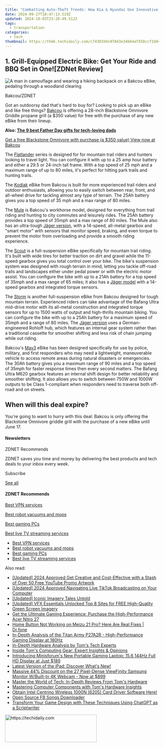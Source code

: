 ```yaml
---
title: "Combatting Auto-Theft Trends: How Kia & Hyundai Use Innovative Tech Against Viral TikTok Hacks"
date: 2024-09-27T18:47:13.519Z
updated: 2024-10-03T23:28:49.512Z
tags:
  - transportation
categories:
  - tech
thumbnail: https://thmb.techidaily.com/c74303d4c07843e34b64af558ccf2dd47acf27f120f6a4f5a6c6dcecc497f37e.jpg
---
```


## 1. Grill-Equipped Electric Bike: Get Your Ride and BBQ Set in One![ZDNet Review]

![A man in camouflage and wearing a hiking backpack on a Bakcou eBike, pedaling through a woodland clearing](https://www.zdnet.com/a/img/resize/9a1c1acc8230365f824d026833de95ed6b4b0740/2024/06/14/1df8d2ec-cc81-43ce-b185-6f1d7f03ef17/bakcou-cover-image.jpg?auto=webp&width=1280)

Bakcou/ZDNET

Got an outdoorsy dad that's hard to buy for? Looking to pick up an eBike and like free things? [Bakcou](https://www.avantlink.com/click.php?tt=app&ti=1019&mi=25573&pw=262625&ctc=zd-%5F%5FCOM%5FCLICK%5FID%5F%5F-dtp&url=https%3A%2F%2Fbakcou.com%2Fpages%2Ffathers-day-24) is offering a 28-inch Blackstone Omnivore Griddle propane grill (a $350 value) for free with the purchase of any new eBike from their lineup. 

**Also: [The 9 best Father Day gifts for tech-loving dads](https://bakcou.com/pages/fathers-day-24)**

[Get a free Blackstone Omnivore with purchase (a $350 value) View now at Bakcou](https://www.avantlink.com/click.php?tt=app&ti=1019&mi=25573&pw=262625&ctc=zd-%5F%5FCOM%5FCLICK%5FID%5F%5F-dtp&url=https%3A%2F%2Fbakcou.com%2Fpages%2Ffathers-day-24)

The [Flatlander](https://www.avantlink.com/click.php?tt=app&ti=1019&mi=25573&pw=262625&ctc=zd-%5F%5FCOM%5FCLICK%5FID%5F%5F-dtp&url=https%3A%2F%2Fbakcou.com%2Fproducts%2Fflatlander-fat-tire-electric-bike) series is designed for for mountain trail riders and hunters looking to travel light. You can configure it with up to a 25 amp hour battery and either a 29.5 or 24-inch tall frame. With a top speed of 25 mph and a maximum range of up to 80 miles, it's perfect for hitting park trails and hunting trails. 

The [Kodiak](https://www.avantlink.com/click.php?tt=app&ti=1019&mi=25573&pw=262625&ctc=zd-%5F%5FCOM%5FCLICK%5FID%5F%5F-dtp&url=https%3A%2F%2Fbakcou.com%2Fpages%2Fkodiak) eBike from Bakcou is built for more experienced trail riders and outdoor enthusiasts, allowing you to easily switch between rear, front, and all-wheel drive for tackling almost any type of terrain. The 25Ah battery gives you a top speed of 35 mph and a max range of 80 miles. 

The [Mule](https://www.avantlink.com/click.php?tt=app&ti=1019&mi=25573&pw=262625&ctc=zd-%5F%5FCOM%5FCLICK%5FID%5F%5F-dtp&url=https%3A%2F%2Fbakcou.com%2Fproducts%2Fmule-fat-tire-electric-bike) is Bakcou's workhorse model, designed for everything from trail riding and hunting to city commutes and leisurely rides. The 25Ah battery provides a top speed of 35mph and a max range of 80 miles. The Mule also has an ultra-tough [Jäger version](https://www.avantlink.com/click.php?tt=app&ti=1019&mi=25573&pw=262625&ctc=zd-%5F%5FCOM%5FCLICK%5FID%5F%5F-dtp&url=https%3A%2F%2Fbakcou.com%2Fproducts%2Fmule-jager), with a 14-speed, all-metal gearbox and "smart motor" with sensors that monitor speed, braking, and even torque to prevent the motor from overloading and provide a smooth riding experience. 

The [Scout](https://www.avantlink.com/click.php?tt=app&ti=1019&mi=25573&pw=262625&ctc=zd-%5F%5FCOM%5FCLICK%5FID%5F%5F-dtp&url=https%3A%2F%2Fbakcou.com%2Fproducts%2Fscout-fat-tire-electric-bike) is a full-suspension eBike specifically for mountain trail riding. It's built with wide tires for better traction on dirt and gravel while the 11-speed gearbox gives you total control over your bike. The bike's suspension system was designed with rough terrain in mind, letting you tackle off-road trails and landscapes either under pedal power or with the electric motor assist. You can configure the bike with up to a 21Ah battery for a top speed of 35mph and a max range of 65 miles; it also has a [Jäger model](https://www.avantlink.com/click.php?tt=app&ti=1019&mi=25573&pw=262625&ctc=zd-%5F%5FCOM%5FCLICK%5FID%5F%5F-dtp&url=https%3A%2F%2Fbakcou.com%2Fproducts%2Fscout-jager) with a 14-speed gearbox and integrated torque sensors. 

The [Storm](https://www.avantlink.com/click.php?tt=app&ti=1019&mi=25573&pw=262625&ctc=zd-%5F%5FCOM%5FCLICK%5FID%5F%5F-dtp&url=https%3A%2F%2Fbakcou.com%2Fproducts%2Fstorm-fat-tire-electric-bike) is another full-suspension eBike from Bakcou designed for tough mountain terrain. Experienced riders can take advantage of the Bafang Ultra mid-drive motor with its all-metal construction and integrated torque sensors for up to 1500 watts of output and high-thrills mountain biking. You can configure the bike with up to a 25Ah battery for a maximum speed of 35mph and a range of 80 miles. The [Jäger version](https://www.avantlink.com/click.php?tt=app&ti=1019&mi=25573&pw=262625&ctc=zd-%5F%5FCOM%5FCLICK%5FID%5F%5F-dtp&url=https%3A%2F%2Fbakcou.com%2Fproducts%2Fstorm-jager-fat-tire-electric-bike) uses a German-engineered Rohloff hub, which features an internal gear system rather than a traditional cassette for smoother shifting and less risk of chain jumping while out riding. 

Bakcou's [Mav3](https://www.avantlink.com/click.php?tt=app&ti=1019&mi=25573&pw=262625&ctc=zd-%5F%5FCOM%5FCLICK%5FID%5F%5F-dtp&url=https%3A%2F%2Fbakcou.com%2Fproducts%2Fmav3) eBike has been designed specifically for use by police, military, and first responders who may need a lightweight, maneuverable vehicle to access remote areas during natural disasters or emergencies. The 30Ah battery gives you a maximum range of 90 miles and a top speed of 35mph for faster response times then every second matters. The Bafang Ultra M620 gearbox features an internal shift design for better reliability and smoother shifting; It also allows you to switch between 750W and 1000W outputs to be Class 1-compliant when responders need to traverse both off-road and on streets. 

## When will this deal expire?

You're going to want to hurry with this deal: Bakcou is only offering the Blackstone Omnivore griddle grill with the purchase of a new eBike until June 17.

#### Newsletters

ZDNET Recommends

ZDNET saves you time and money by delivering the best products and tech deals to your inbox every week.

 Subscribe

[See all](https://www.zdnet.com/newsletters/)

#### **ZDNET** Recommends

[Best VPN services](https://www.zdnet.com/article/best-vpn/ "Best VPN services")

[Best robot vacuums and mops](https://www.zdnet.com/article/best-robot-vacuum-mop/ "Best robot vacuums and mops")

[Best gaming PCs](https://www.zdnet.com/article/best-gaming-pc/ "Best gaming PCs")

[Best live TV streaming services](https://www.zdnet.com/article/best-live-tv-streaming-service/ "Best live TV streaming services")

* [Best VPN services](https://www.zdnet.com/article/best-vpn/ "Best VPN services")
* [Best robot vacuums and mops](https://www.zdnet.com/article/best-robot-vacuum-mop/ "Best robot vacuums and mops")
* [Best gaming PCs](https://www.zdnet.com/article/best-gaming-pc/ "Best gaming PCs")
* [Best live TV streaming services](https://www.zdnet.com/article/best-live-tv-streaming-service/ "Best live TV streaming services")

<ins class="adsbygoogle"
     style="display:block"
     data-ad-format="autorelaxed"
     data-ad-client="ca-pub-7571918770474297"
     data-ad-slot="1223367746"></ins>

<ins class="adsbygoogle"
     style="display:block"
     data-ad-client="ca-pub-7571918770474297"
     data-ad-slot="8358498916"
     data-ad-format="auto"
     data-full-width-responsive="true"></ins>

<span class="atpl-alsoreadstyle">Also read:</span>
<div><ul>
<li><a href="https://youtube-docs.techidaily.com/ed-2024-approved-get-creative-and-cost-effective-with-a-stash-of-over-50-free-youtube-promo-artwork/"><u>[Updated] 2024 Approved Get Creative and Cost-Effective with a Stash of Over 50 Free YouTube Promo Artwork</u></a></li>
<li><a href="https://tiktok-videos.techidaily.com/updated-2024-approved-navigating-live-tiktok-broadcasting-on-your-computer/"><u>[Updated] 2024 Approved Navigating Live TikTok Broadcasting on Your Computer</u></a></li>
<li><a href="https://some-knowledge.techidaily.com/updated-iconic-imagery-tales-untold/"><u>[Updated] Iconic Imagery Tales Untold</u></a></li>
<li><a href="https://youtube-webster.techidaily.com/ed-vfx-essentials-unlocked-top-8-sites-for-free-high-quality-green-screen-imagery/"><u>[Updated] VFX Essentials Unlocked Top 8 Sites for FREE High-Quality Green Screen Imagery</u></a></li>
<li><a href="https://hardware-tips.techidaily.com/get-the-ultimate-gaming-experience-purchase-the-high-performance-acer-nitro-27/"><u>Get the Ultimate Gaming Experience: Purchase the High-Performance Acer Nitro 27</u></a></li>
<li><a href="https://change-location.techidaily.com/home-button-not-working-on-meizu-21-pro-here-are-real-fixes-drfone-by-drfone-fix-android-problems-fix-android-problems/"><u>Home Button Not Working on Meizu 21 Pro? Here Are Real Fixes | Dr.fone</u></a></li>
<li><a href="https://hardware-tips.techidaily.com/in-depth-analysis-of-the-titan-army-p27a2r-high-performance-gaming-display-at-180hz/"><u>In-Depth Analysis of the Titan Army P27A2R - High-Performance Gaming Display at 180Hz</u></a></li>
<li><a href="https://hardware-tips.techidaily.com/in-depth-hardware-analysis-by-toms-tech-experts/"><u>In-Depth Hardware Analysis by Tom's Tech Experts</u></a></li>
<li><a href="https://hardware-tips.techidaily.com/inside-toms-computing-gear-expert-insights-and-opinions/"><u>Inside Tom's Computing Gear: Expert Insights & Opinions</u></a></li>
<li><a href="https://hardware-tips.techidaily.com/introducing-minisforums-new-portable-gaming-laptop-156-144hz-full-hd-display-at-just-189/"><u>Introducing Minisforum's New Portable Gaming Laptop: 15.6 144Hz Full HD Display at Just $189</u></a></li>
<li><a href="https://technical-tips.techidaily.com/1722897130369-latest-version-of-the-ipad-discover-whats-new/"><u>Latest Version of the iPad: Discover What's New!</u></a></li>
<li><a href="https://hardware-tips.techidaily.com/massive-44-discount-on-the-27-pixel-dense-viewfinity-samsung-monitor-wbuilt-in-4k-webcam-now-at-899/"><u>Massive 44% Discount on the 27 Pixel-Dense ViewFinity Samsung Monitor W/Built-In 4K Webcam - Now at $899</u></a></li>
<li><a href="https://hardware-tips.techidaily.com/master-the-world-of-tech-in-depth-reviews-from-toms-hardware/"><u>Master the World of Tech: In-Depth Reviews From Tom's Hardware</u></a></li>
<li><a href="https://hardware-tips.techidaily.com/mastering-computer-components-with-toms-hardware-insights/"><u>Mastering Computer Components with Tom's Hardware Insights</u></a></li>
<li><a href="https://hardware-updates.techidaily.com/obtain-intel-centrino-wireless-1000n-6205-card-driver-software-here/"><u>Obtain Intel Centrino Wireless 1000N (6205) Card Driver Software Here!</u></a></li>
<li><a href="https://facebook-video-recording.techidaily.com/open-source-fb-songs-downloader/"><u>Open Source FB Songs Downloader</u></a></li>
<li><a href="https://tech-revival.techidaily.com/transform-your-game-design-with-these-techniques-using-chatgpt-as-a-scriptwriter/"><u>Transform Your Game Design with These Techniques Using ChatGPT as a Scriptwriter</u></a></li>
</ul></div>

<!-- affiliate ads begin -->
<a href="https://laganoo.pxf.io/c/5597632/1528685/16446" target="_top" id="1528685">
  <img src="//a.impactradius-go.com/display-ad/16446-1528685" border="0" alt="https://techidaily.com" width="300" height="90"/>
</a>
<img height="0" width="0" src="https://laganoo.pxf.io/i/5597632/1528685/16446" style="position:absolute;visibility:hidden;" border="0" />
<!-- affiliate ads end -->

